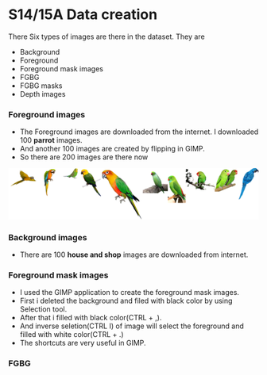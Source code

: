# S14/15A Data creation
There Six types of images are there in the dataset. They are
* Background 
* Foreground
* Foreground mask images
* FGBG
* FGBG masks
* Depth images

### Foreground images
* The Foreground images are downloaded from the internet. I downloaded 100 **parrot** images. 
* And another 100 images are created by flipping in GIMP.
* So there are 200  images are there now

![Foreground](fg.png)

### Background images
* There are 100 **house and shop** images are downloaded from internet.

### Foreground mask images
* I used the GIMP application to create the foreground mask images.
* First i deleted the background and filed with black color by using Selection tool.
* After that i filled with black color(CTRL + ,).
* And inverse seletion(CTRL I) of image will select the foreground and filled with white color(CTRL + .)
* The shortcuts are very useful in GIMP.

### FGBG




